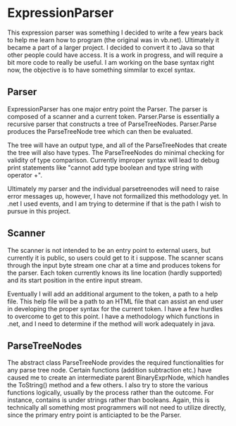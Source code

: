 # ExpressionParser
This expression parser was something I decided to write a few years back to help me learn how to program (the original was in vb.net).  Ultimately it became a part of a larger project. I decided to convert it to Java so that other people could have access. It is a work in progress, and will require a bit more code to really be useful. I am working on the base syntax right now, the objective is to have something simmilar to excel syntax. 

## Parser
ExpressionParser has one major entry point the Parser.  The parser is composed of a scanner and a current token. Parser.Parse is essentially a recursive parser that constructs a tree of ParseTreeNodes. Parser.Parse produces the ParseTreeNode tree which can then be evaluated.

The tree will have an output type, and all of the ParseTreeNodes that create the tree will also have types. The ParseTreeNodes do minimal checking for validity of type comparison. Currently improper syntax will lead to debug print statements like "cannot add type boolean and type string with operator +".  

Ultimately my parser and the individual parsetreenodes will need to raise error messages up, however, I have not formailized this methodology yet. In .net I used events, and I am trying to determine if that is the path I wish to pursue in this project.

## Scanner
The scanner is not intended to be an entry point to external users, but currently it is public, so users could get to it i suppose.  The scanner scans through the input byte stream one char at a time and produces tokens for the parser.  Each token currently knows its line location (hardly supported) and its start position in the entire input stream. 

Eventually I will add an additional argument to the token, a path to a help file.  This help file will be a path to an HTML file that can assist an end user in developing the proper syntax for the current token. I have a few hurdles to overcome to get to this point. I have a methodology which functions in .net, and I need to determine if the method will work adequately in java.

## ParseTreeNodes
The abstract class ParseTreeNode provides the required functionalities for any parse tree node. Certain functions (addition subtraction etc.) have caused me to create an intermediate parent BinaryExprNode, which handles the ToString() method and a few others. I also try to store the various functions logically, usually by the process rather than the outcome. For instance, contains is under strings rather than booleans.  Again, this is technically all something most programmers will not need to utilize directly, since the primary entry point is anticiapted to be the Parser.
